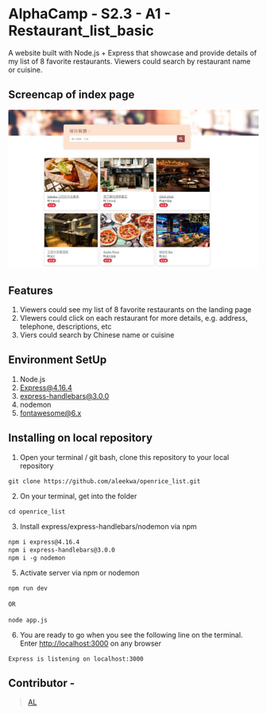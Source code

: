 # AlphaCamp - S2.3 - A1 - Restaurant_list_basic

A website built with Node.js + Express that showcase and provide details of my list of 8 favorite restaurants. Viewers could search by restaurant name or cuisine.

## Screencap of index page

![image](https://github.com/aleekwa/openrice_list/blob/main/AC-S2.3-W1-A1-restaurant_list.JPG)

## Features

1. Viewers could see my list of 8 favorite restaurants on the landing page
2. VIewers could click on each restaurant for more details, e.g. address, telephone, descriptions, etc
3. Viers could search by Chinese name or cuisine

## Environment SetUp

1. Node.js
2. Express@4.16.4
3. express-handlebars@3.0.0
4. nodemon
5. fontawesome@6.x

## Installing on local repository

1. Open your terminal / git bash, clone this repository to your local repository

```
git clone https://github.com/aleekwa/openrice_list.git
```

2. On your terminal, get into the folder

```
cd openrice_list
```

3. Install express/express-handlebars/nodemon via npm

```
npm i express@4.16.4
npm i express-handlebars@3.0.0
npm i -g nodemon
```

5. Activate server via npm or nodemon

```
npm run dev

OR

node app.js
```

6. You are ready to go when you see the following line on the terminal. Enter [http://localhost:3000](http://localhost:3000) on any browser

```
Express is listening on localhost:3000

```

## Contributor -

> [AL](https://github.com/aleekwa)
